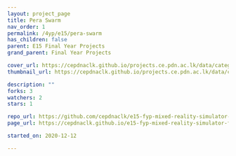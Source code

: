```yaml
---
layout: project_page
title: Pera Swarm
nav_order: 1
permalink: /4yp/e15/pera-swarm
has_children: false
parent: E15 Final Year Projects
grand_parent: Final Year Projects

cover_url: https://cepdnaclk.github.io/projects.ce.pdn.ac.lk/data/categories/3yp/data/categories/fyp/cover_page.jpg
thumbnail_url: https://cepdnaclk.github.io/projects.ce.pdn.ac.lk/data/categories/3yp/data/categories/fyp/thumbnail.jpg

description: ""
forks: 3
watchers: 2
stars: 1

repo_url: https://github.com/cepdnaclk/e15-fyp-mixed-reality-simulator-for-swarm-robotics
page_url: https://cepdnaclk.github.io/e15-fyp-mixed-reality-simulator-for-swarm-robotics

started_on: 2020-12-12

---
```

